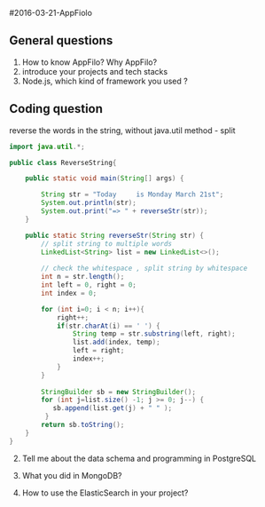 #2016-03-21-AppFiolo

## General questions
1. How to know AppFilo? Why AppFilo?
2. introduce your projects and tech stacks
3. Node.js, which kind of framework you used ?


## Coding question
reverse the words in the string, without java.util method - split

```java
import java.util.*;

public class ReverseString{

    public static void main(String[] args) {

        String str = "Today     is Monday March 21st";
        System.out.println(str);
        System.out.print("=> " + reverseStr(str));
    }

    public static String reverseStr(String str) {
        // split string to multiple words
        LinkedList<String> list = new LinkedList<>();
        
        // check the whitespace , split string by whitespace
        int n = str.length();
        int left = 0, right = 0; 
        int index = 0;

        for (int i=0; i < n; i++){
            right++;
            if(str.charAt(i) == ' ') {
                String temp = str.substring(left, right);
                list.add(index, temp); 
                left = right;
                index++;
            }
        }
   
        StringBuilder sb = new StringBuilder();
        for (int j=list.size() -1; j >= 0; j--) {
           sb.append(list.get(j) + " " );
         }
        return sb.toString();
    }
}

```

2. Tell me about the data schema and programming in PostgreSQL

3. What you did in MongoDB?

4. How to use the ElasticSearch in your project?

